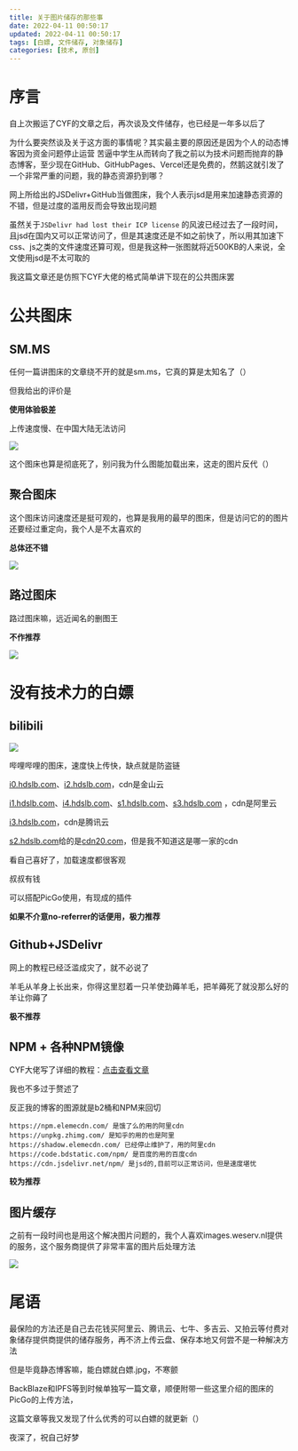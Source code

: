 ```yaml
---
title: 关于图片储存的那些事
date: 2022-04-11 00:50:17
updated: 2022-04-11 00:50:17
tags: [白嫖, 文件储存, 对象储存]
categories: [技术, 原创]
---
```


# 序言

自上次搬运了CYF的文章之后，再次谈及文件储存，也已经是一年多以后了

为什么要突然谈及关于这方面的事情呢？其实最主要的原因还是因为个人的动态博客因为资金问题停止运营<span class="heimus" title="你知道的太多了">
苦逼中学生</span>从而转向了我之前以为技术问题而抛弃的静态博客，至少现在GitHub、GitHubPages、Vercel还是免费的，然鹅这就引发了一个非常严重的问题，我的静态资源扔到哪？

<!-- more -->

网上所给出的JSDelivr+GitHub当做图床，我个人表示jsd是用来加速静态资源的不错，但是过度的滥用反而会导致出现问题

虽然关于`JSDelivr had lost their ICP license`
的风波已经过去了一段时间，且jsd在国内又可以正常访问了，但是其速度还是不如之前快了，所以用其加速下css、js之类的文件速度还算可观，但是我这种一张图就将近500KB的人来说，全文使用jsd是不太可取的

我这篇文章还是仿照下CYF大佬的格式简单讲下现在的公共图床罢

# 公共图床

## SM.MS

任何一篇讲图床的文章绕不开的就是sm.ms，它真的算是太知名了（）

但我给出的评价是

**使用体验极差**

上传速度慢、在中国大陆无法访问

![](https://images.weserv.nl/?q=100&url=https://s2.loli.net/2022/04/10/wOSq3TekxaYZfRl.jpg)

这个图床也算是彻底死了，别问我为什么图能加载出来，这走的图片反代（）

## 聚合图床

这个图床访问速度还是挺可观的，也算是我用的最早的图床，但是访问它的的图片还要经过重定向，我个人是不太喜欢的

**总体还不错**

![](https://pic.imgdb.cn/item/5eee096c14195aa594064c7d.gif)

## 路过图床

路过图床嘛，远近闻名的删图王

**不作推荐**

![](https://s1.ax1x.com/2022/04/10/LALWCD.jpg)

# 没有技术力的白嫖

## bilibili

<img src="https://i0.hdslb.com/bfs/album/a7fbf71215ebafaf7865d8bd57f19f20605fba1f.jpg" referrerpolicy="no-referrer">

哔哩哔哩的图床，速度快上传快，缺点就是防盗链

[i0.hdslb.com](i0.hdslb.com)、[i2.hdslb.com](i2.hdslb.com)，cdn是金山云

[i1.hdslb.com](i1.hdslb.com)、[i4.hdslb.com](i4.hdslb.com)、[s1.hdslb.com](s1.hdslb.com)、[s3.hdslb.com](s3.hdslb.com)
，cdn是阿里云

[i3.hdslb.com](i3.hdslb.com)，cdn是腾讯云

[s2.hdslb.com](s2.hdslb.com)给的是[cdn20.com](cdn20.com)，但是我不知道这是哪一家的cdn

看自己喜好了，加载速度都很客观

<span class="heimu">叔叔有钱</span>

可以搭配PicGo使用，有现成的插件

**如果不介意no-referrer的话便用，极力推荐**

## Github+JSDelivr

网上的教程已经泛滥成灾了，就不必说了

羊毛从羊身上长出来，你得这里怼着一只羊使劲薅羊毛，把羊薅死了就没那么好的羊让你薅了

**极不推荐**

## NPM + 各种NPM镜像

CYF大佬写了详细的教程：[点击查看文章](https://blog.cyfan.top/p/eb490c73.html#npm-JSDelivr-amp-amp-Zhimg-amp-amp-bdstatic-amp-amp-%E8%87%AA%E5%AE%9A%E4%B9%89%E9%95%9C%E5%83%8F)

我也不多过于赘述了

反正我的博客的图源就是b2桶和NPM来回切

```
https://npm.elemecdn.com/ 是饿了么的用的阿里cdn
https://unpkg.zhimg.com/ 是知乎的用的也是阿里
https://shadow.elemecdn.com/ 已经停止维护了，用的阿里cdn
https://code.bdstatic.com/npm/ 是百度的用的百度cdn
https://cdn.jsdelivr.net/npm/ 是jsd的,目前可以正常访问，但是速度堪忧
```

**较为推荐**

## 图片缓存

之前有一段时间也是用这个解决图片问题的，我个人喜欢images.weserv.nl提供的服务，这个服务商提供了非常丰富的图片后处理方法

![](https://images.weserv.nl/?q=100&url=https://cdn.jsdelivr.net/gh/tianxiang-tester/tianxiang-oss@master/img/24/86.jpg)

# 尾语

最保险的方法还是自己去花钱买阿里云、腾讯云、七牛、多吉云、又拍云等付费对象储存提供商提供的储存服务，再不济上传云盘、保存本地又何尝不是一种解决方法

但是毕竟静态博客嘛，能白嫖就白嫖.jpg，不寒颤

BackBlaze和IPFS等到时候单独写一篇文章，顺便附带一些这里介绍的图床的PicGo的上传方法，

这篇文章等我又发现了什么优秀的可以白嫖的就更新（）

夜深了，祝自己好梦
